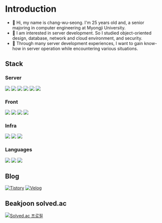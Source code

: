 
# Introduction 
* 👋 Hi, my name is chang-wu-seong. I'm 25 years old and, a senior majoring in computer engineering at Myongji University. 
* 👀 I am interested in server development. So I studied object-oriented design, database, network and cloud environment, and security.
* 🌱 Through many server development experiences, I want to gain know-how in server operation while encountering various situations.

## **Stack**

### **Server**  
<img src="http://img.shields.io/badge/springBoot-6DB00E?style=for-the-badge&logo=Spring Boot&logoColor=white"/> <img src="http://img.shields.io/badge/spring-6DB33F?style=for-the-badge&logo=Spring&logoColor=white"/> <img src="http://img.shields.io/badge/springSecurity-6DB00E?style=for-the-badge&logo=Spring Security&logoColor=white"/> <img src="https://img.shields.io/badge/Mysql-4479A1?style=for-the-badge&logo=Mysql&logoColor=white"/> <img src="https://img.shields.io/badge/Redis-DC382D?style=for-the-badge&logo=Redis&logoColor=white"/> <img src="https://img.shields.io/badge/Nginx-009639?style=for-the-badge&logo=Redis&logoColor=white"/>


### **Front**
<img src="https://img.shields.io/badge/HTML5-E34F26?style=for-the-badge&logo=HTML%&logoColor=white"/> <img src="https://img.shields.io/badge/CSS3-1572B6?style=for-the-badge&logo=CSS3%&logoColor=white"/> <img src="https://img.shields.io/badge/Firebase-FFCA28?style=for-the-badge&logo=Firebase&logoColor=white"/> <img src="http://img.shields.io/badge/react-61DAFB?style=for-the-badge&logo=React&logoColor=white"/>

### **Infra**

<img src="https://img.shields.io/badge/EC2-FF9900?style=for-the-badge&logo=Amazon%20EC2&logoColor=white"/> <img src="https://img.shields.io/badge/RDS-527FFF?style=for-the-badge&logo=Amazon%20RDS&logoColor=white"/>  <img src="https://img.shields.io/badge/Docker-2496ED?style=for-the-badge&logo=Docker&logoColor=white"/>
### **Languages**
<img src="https://img.shields.io/badge/Java-007396?style=for-the-badge&logo=OpenJDK&logoColor=white"/> <img src="https://img.shields.io/badge/JavaScript-F7DF1E?style=for-the-badge&logoJavaScript&logoColor=white"/>
 <img src="https://img.shields.io/badge/Python-3776AB?style=for-the-badge&logo=Python&logoColor=white"/>  
## Blog
[![Tistory](https://img.shields.io/badge/Tistory-000000?style=for-the-badge&logo=Tistory&logoColor=white)](https://thisismynote.tistory.com)
[![Velog](https://img.shields.io/badge/Velog-20C997?style=for-the-badge&logo=Firebase&logoColor=white)](https://velog.io/@jws1228)

## Beakjoon solved.ac
[![Solved.ac
프로필](http://mazassumnida.wtf/api/generate_badge?boj=jws1228)](https://solved.ac/jws1228)



